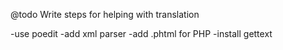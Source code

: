 @todo Write steps for helping with translation

-use poedit
-add xml parser
-add .phtml for PHP
-install gettext